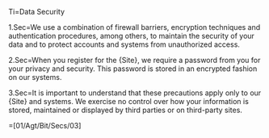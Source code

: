  Ti=Data Security

1.Sec=We use a combination of firewall barriers, encryption techniques and authentication procedures, among others, to maintain the security of your data and to protect accounts and systems from unauthorized access.

2.Sec=When you register for the {Site}, we require a password from you for your privacy and security. This password is stored in an encrypted fashion on our systems.

3.Sec=It is important to understand that these precautions apply only to our {Site} and systems. We exercise no control over how your information is stored, maintained or displayed by third parties or on third-party sites.

=[01/Agt/Bit/Secs/03]
